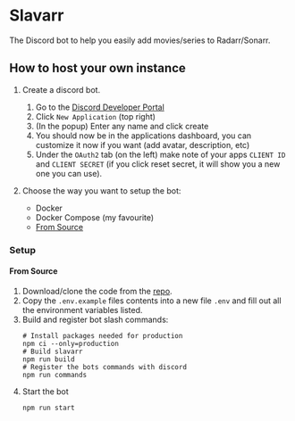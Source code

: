 # Slavarr

The Discord bot to help you easily add movies/series to Radarr/Sonarr.

## How to host your own instance

1. Create a discord bot.
   1. Go to the [Discord Developer Portal](https://discord.com/developers/applications/)
   2. Click `New Application` (top right)
   3. (In the popup) Enter any name and click create
   4. You should now be in the applications dashboard, you can customize it now if you want (add avatar, description, etc)
   5. Under the `OAuth2` tab (on the left) make note of your apps `CLIENT ID` and `CLIENT SECRET` (if you click reset secret, it will show you a new one you can use).
2. Choose the way you want to setup the bot:
     
     - Docker
     - Docker Compose (my favourite)
     - [From Source](#from-source)

### Setup

#### From Source

1. Download/clone the code from the [repo](https://github.com/IRHM/Slavarr).
2. Copy the `.env.example` files contents into a new file `.env` and fill out all the environment variables listed.
3. Build and register bot slash commands:
   ```
   # Install packages needed for production
   npm ci --only=production
   # Build slavarr
   npm run build
   # Register the bots commands with discord
   npm run commands
   ```
4. Start the bot
   ```
   npm run start
   ```

